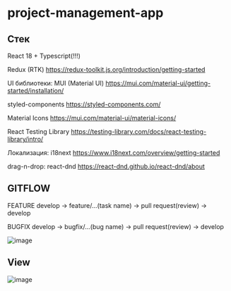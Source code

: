 # project-management-app

## Стек
  React 18 + Typescript(!!!)
  
  Redux (RTK) https://redux-toolkit.js.org/introduction/getting-started

  UI библиотеки: 
  MUI (Material UI) https://mui.com/material-ui/getting-started/installation/

  styled-components https://styled-components.com/

  Material Icons https://mui.com/material-ui/material-icons/

  React Testing Library https://testing-library.com/docs/react-testing-library/intro/
  
  Локализация: i18next https://www.i18next.com/overview/getting-started

  drag-n-drop: react-dnd https://react-dnd.github.io/react-dnd/about
 
 ## GITFLOW
  FEATURE
  develop -> feature/...(task name) -> pull request(review) -> develop
  
  
  BUGFIX
  develop -> bugfix/...(bug name) -> pull request(review) -> develop
  
  ![image](https://user-images.githubusercontent.com/47328756/166876338-97f4f808-0156-495e-83b6-a2d9d83c63e5.png)

## View 
![image](https://user-images.githubusercontent.com/47328756/166742601-3aeb275d-84a7-47ec-9d31-c99d6ecdba9f.png)

  

  
